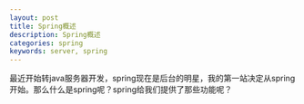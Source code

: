 ```yaml
---
layout: post
title: Spring概述
description: Spring概述
categories: spring
keywords: server, spring
---
```

最近开始转java服务器开发，spring现在是后台的明星，我的第一站决定从spring开始。那么什么是spring呢？spring给我们提供了那些功能呢？  


